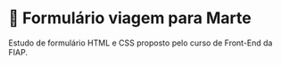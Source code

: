 # 🚀 Formulário viagem para Marte

Estudo de formulário HTML e CSS proposto pelo curso de Front-End da FIAP.
